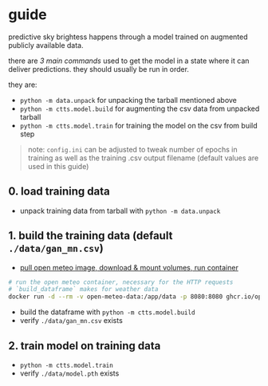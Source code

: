 # guide

predictive sky brightess happens through a model trained on augmented publicly
available data.

there are _3 main commands_ used to get the model in a state where it can
deliver predictions. they should usually be run in order.

they are:

- `python -m data.unpack` for unpacking the tarball mentioned above
- `python -m ctts.model.build` for augmenting the csv data from unpacked tarball
- `python -m ctts.model.train` for training the model on the csv from build step

> note: `config.ini` can be adjusted to tweak number of epochs in training
> as well as the training .csv output filename (default values are used in this guide)

## 0. load training data

- unpack training data from tarball with `python -m data.unpack`

## 1. build the training data (default `./data/gan_mn.csv`)

- [pull open meteo image, download & mount volumes, run container](https://github.com/open-meteo/open-data/tree/main/tutorial_download_era5)

```sh
# run the open meteo container, necessary for the HTTP requests
# `build_dataframe` makes for weather data
docker run -d --rm -v open-meteo-data:/app/data -p 8080:8080 ghcr.io/open-meteo/open-meteo
```

- build the dataframe with `python -m ctts.model.build`
- verify `./data/gan_mn.csv` exists

## 2. train model on training data

- `python -m ctts.model.train`
- verify `./data/model.pth` exists
